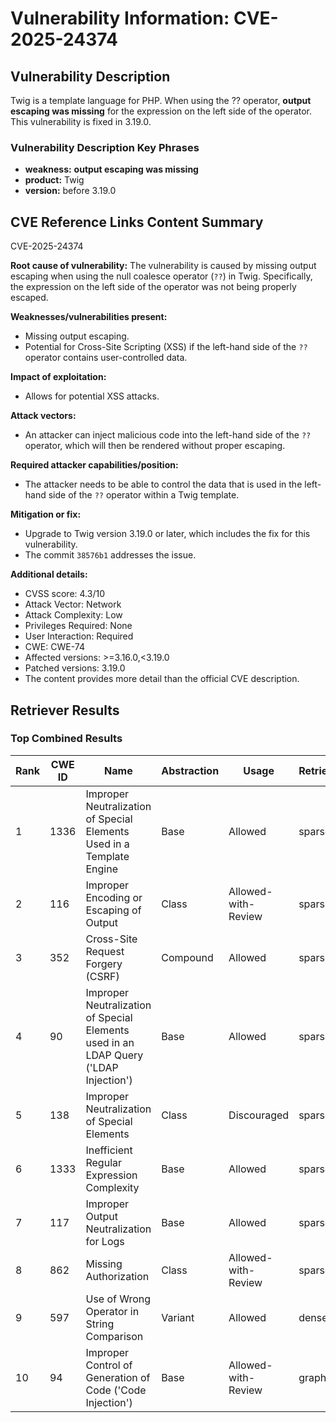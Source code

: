 # Vulnerability Information: CVE-2025-24374

## Vulnerability Description
Twig is a template language for PHP. When using the ?? operator, **output escaping was missing** for the expression on the left side of the operator. This vulnerability is fixed in 3.19.0.

### Vulnerability Description Key Phrases
- **weakness:** **output escaping was missing**
- **product:** Twig
- **version:** before 3.19.0

## CVE Reference Links Content Summary
CVE-2025-24374

**Root cause of vulnerability:**
The vulnerability is caused by missing output escaping when using the null coalesce operator (`??`) in Twig. Specifically, the expression on the left side of the operator was not being properly escaped.

**Weaknesses/vulnerabilities present:**
- Missing output escaping.
- Potential for Cross-Site Scripting (XSS) if the left-hand side of the `??` operator contains user-controlled data.

**Impact of exploitation:**
- Allows for potential XSS attacks.

**Attack vectors:**
- An attacker can inject malicious code into the left-hand side of the `??` operator, which will then be rendered without proper escaping.

**Required attacker capabilities/position:**
- The attacker needs to be able to control the data that is used in the left-hand side of the `??` operator within a Twig template.

**Mitigation or fix:**
- Upgrade to Twig version 3.19.0 or later, which includes the fix for this vulnerability.
- The commit `38576b1` addresses the issue.

**Additional details:**
- CVSS score: 4.3/10
- Attack Vector: Network
- Attack Complexity: Low
- Privileges Required: None
- User Interaction: Required
- CWE: CWE-74
- Affected versions: >=3.16.0,<3.19.0
- Patched versions: 3.19.0
- The content provides more detail than the official CVE description.

## Retriever Results

### Top Combined Results

| Rank | CWE ID | Name | Abstraction | Usage  | Retrievers | Individual Scores |
|------|--------|------|-------------|-------|------------|-------------------|
| 1 | 1336 | Improper Neutralization of Special Elements Used in a Template Engine | Base | Allowed | sparse | 0.242 |
| 2 | 116 | Improper Encoding or Escaping of Output | Class | Allowed-with-Review | sparse | 0.241 |
| 3 | 352 | Cross-Site Request Forgery (CSRF) | Compound | Allowed | sparse | 0.224 |
| 4 | 90 | Improper Neutralization of Special Elements used in an LDAP Query ('LDAP Injection') | Base | Allowed | sparse | 0.218 |
| 5 | 138 | Improper Neutralization of Special Elements | Class | Discouraged | sparse | 0.213 |
| 6 | 1333 | Inefficient Regular Expression Complexity | Base | Allowed | sparse | 0.210 |
| 7 | 117 | Improper Output Neutralization for Logs | Base | Allowed | sparse | 0.203 |
| 8 | 862 | Missing Authorization | Class | Allowed-with-Review | sparse | 0.199 |
| 9 | 597 | Use of Wrong Operator in String Comparison | Variant | Allowed | dense | 0.455 |
| 10 | 94 | Improper Control of Generation of Code ('Code Injection') | Base | Allowed-with-Review | graph | 0.002 |

